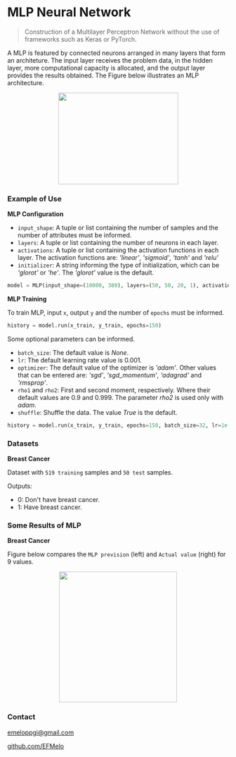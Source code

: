 # MLP Neural Network

> Construction of a Multilayer Perceptron Network without the use of frameworks such as Keras or PyTorch.

A MLP is featured by connected neurons arranged in many layers that form an architeture. The input layer receives the problem data, in the hidden layer, more computational capacity is allocated, and the output layer provides the results obtained. The Figure below illustrates an MLP architecture.

<p align="center">
  <img width="273" height="208" src="https://i.imgur.com/WmAVtg5.png">
</p>


### Example of Use

**MLP Configuration**

- `input_shape`: A tuple or list containing the number of samples and the number of attributes must be informed.
- `layers`: A tuple or list containing the number of neurons in each layer.
- `activations`: A tuple or list containing the activation functions in each layer. The activation functions are: _'linear'_, _'sigmoid'_, _'tanh'_ and _'relu'_
- `initializer`: A string informing the type of initialization, which can be _'glorot'_ or _'he'_. The _'glorot'_ value is the default.

```python
model = MLP(input_shape=(10000, 380), layers=(50, 50, 20, 1), activations=('relu', 'relu', 'relu', 'sigmoid'), initializer='he')
```

**MLP Training**

To train MLP, input `x`, output `y` and the number of `epochs` must be informed.

```python
history = model.run(x_train, y_train, epochs=150)
```

Some optional parameters can be informed.

- `batch_size`: The default value is _None_.
- `lr`: The default learning rate value is 0.001.
- `optimizer`: The default value of the optimizer is _'adam'_. Other values that can be entered are: _'sgd'_, _'sgd_momentum'_, _'adagrad'_ and _'rmsprop'_.
- `rho1` and `rho2`: First and second moment, respectively. Where their default values are 0.9 and 0.999. The parameter _rho2_ is used only with _adam_. 
- `shuffle`: Shuffle the data. The value _True_ is the default.

```python
history = model.run(x_train, y_train, epochs=150, batch_size=32, lr=1e-4, optimizer='sgd_momentum', shuffle=False)
```

### Datasets

**Breast Cancer**

Dataset with `519 training` samples and `50 test` samples.

Outputs:
- 0: Don't have breast cancer.
- 1: Have breast cancer.


### Some Results of MLP

**Breast Cancer**

Figure below compares the `MLP prevision` (left) and `Actual value` (right) for 9 values.

<p align="center">
  <img width="268" height="297" src="https://i.imgur.com/svaBucn.png">
</p>

### Contact

emeloppgi@gmail.com

[github.com/EFMelo](https://github.com/EFMelo)